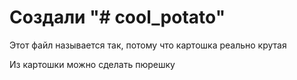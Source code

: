 # Создали "# cool_potato" 

Этот файл называется так, потому что картошка реально крутая

Из картошки можно сделать пюрешку
